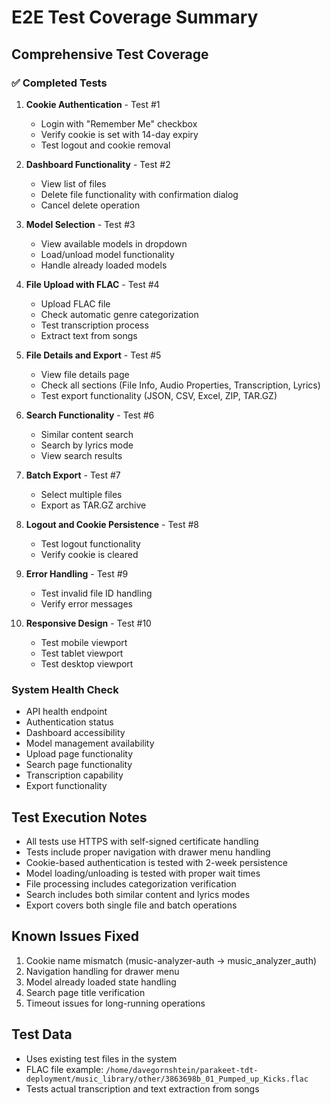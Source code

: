 # E2E Test Coverage Summary

## Comprehensive Test Coverage

### ✅ Completed Tests

1. **Cookie Authentication** - Test #1
   - Login with "Remember Me" checkbox
   - Verify cookie is set with 14-day expiry
   - Test logout and cookie removal

2. **Dashboard Functionality** - Test #2
   - View list of files
   - Delete file functionality with confirmation dialog
   - Cancel delete operation

3. **Model Selection** - Test #3
   - View available models in dropdown
   - Load/unload model functionality
   - Handle already loaded models

4. **File Upload with FLAC** - Test #4
   - Upload FLAC file
   - Check automatic genre categorization
   - Test transcription process
   - Extract text from songs

5. **File Details and Export** - Test #5
   - View file details page
   - Check all sections (File Info, Audio Properties, Transcription, Lyrics)
   - Test export functionality (JSON, CSV, Excel, ZIP, TAR.GZ)

6. **Search Functionality** - Test #6
   - Similar content search
   - Search by lyrics mode
   - View search results

7. **Batch Export** - Test #7
   - Select multiple files
   - Export as TAR.GZ archive

8. **Logout and Cookie Persistence** - Test #8
   - Test logout functionality
   - Verify cookie is cleared

9. **Error Handling** - Test #9
   - Test invalid file ID handling
   - Verify error messages

10. **Responsive Design** - Test #10
    - Test mobile viewport
    - Test tablet viewport
    - Test desktop viewport

### System Health Check
- API health endpoint
- Authentication status
- Dashboard accessibility
- Model management availability
- Upload page functionality
- Search page functionality
- Transcription capability
- Export functionality

## Test Execution Notes

- All tests use HTTPS with self-signed certificate handling
- Tests include proper navigation with drawer menu handling
- Cookie-based authentication is tested with 2-week persistence
- Model loading/unloading is tested with proper wait times
- File processing includes categorization verification
- Search includes both similar content and lyrics modes
- Export covers both single file and batch operations

## Known Issues Fixed

1. Cookie name mismatch (music-analyzer-auth → music_analyzer_auth)
2. Navigation handling for drawer menu
3. Model already loaded state handling
4. Search page title verification
5. Timeout issues for long-running operations

## Test Data

- Uses existing test files in the system
- FLAC file example: `/home/davegornshtein/parakeet-tdt-deployment/music_library/other/3863698b_01_Pumped_up_Kicks.flac`
- Tests actual transcription and text extraction from songs